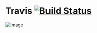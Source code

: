 # Travis [![Build Status](https://travis-ci.org/Bamblehorse/Travis.svg?branch=master)](https://travis-ci.org/Bamblehorse/Travis)
![image](https://user-images.githubusercontent.com/20028526/37970819-6f7161be-31a2-11e8-8f23-6d36f8917dfd.png)
